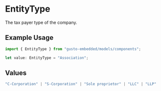 # EntityType

The tax payer type of the company.

## Example Usage

```typescript
import { EntityType } from "gusto-embedded/models/components";

let value: EntityType = "Association";
```

## Values

```typescript
"C-Corporation" | "S-Corporation" | "Sole proprietor" | "LLC" | "LLP" | "Limited partnership" | "Co-ownership" | "Association" | "Trusteeship" | "General partnership" | "Joint venture" | "Non-Profit"
```